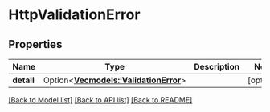 # HttpValidationError

## Properties

| Name       | Type                                                           | Description | Notes      |
| ---------- | -------------------------------------------------------------- | ----------- | ---------- |
| **detail** | Option<[**Vec<models::ValidationError>**](ValidationError.md)> |             | [optional] |

[[Back to Model list]](../README.md#documentation-for-models) [[Back to API list]](../README.md#documentation-for-api-endpoints) [[Back to README]](../README.md)
